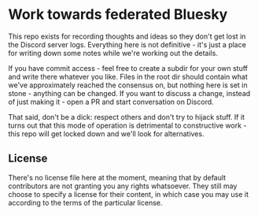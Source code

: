 # Work towards federated Bluesky

This repo exists for recording thoughts and ideas so they don't get lost in the
Discord server logs. Everything here is not definitive - it's just a place for
writing down some notes while we're working out the details.

If you have commit access - feel free to create a subdir for your own stuff and
write there whatever you like. Files in the root dir should contain what we've
approximately reached the consensus on, but nothing here is set in stone -
anything can be changed. If you want to discuss a change, instead of just making
it - open a PR and start conversation on Discord.

That said, don't be a dick: respect others and don't try to hijack stuff. If it
turns out that this mode of operation is detrimental to constructive work - this
repo will get locked down and we'll look for alternatives.

## License

There's no license file here at the moment, meaning that by default contributors
are not granting you any rights whatsoever. They still may choose to specify a
license for their content, in which case you may use it according to the terms
of the particular license.
